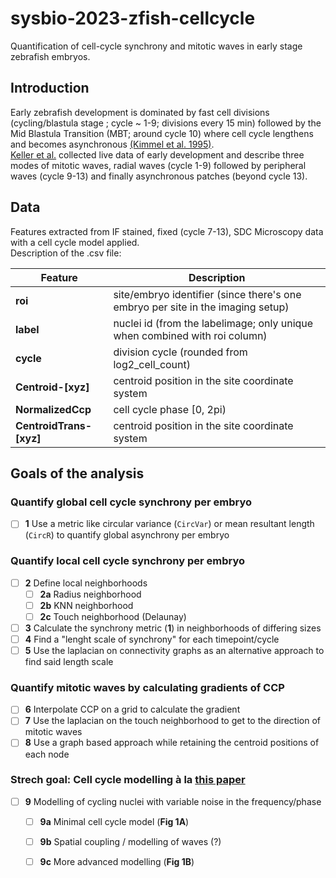 # sysbio-2023-zfish-cellcycle
Quantification of cell-cycle synchrony and mitotic waves in early stage zebrafish embryos.

## Introduction
Early zebrafish development is dominated by fast cell divisions (cycling/blastula stage ; cycle ~ 1-9; divisions every 15 min) followed by the Mid Blastula Transition (MBT; around cycle 10) where cell cycle lengthens and becomes asynchronous
[(Kimmel et al. 1995)](https://anatomypubs.onlinelibrary.wiley.com/doi/epdf/10.1002/aja.1002030302).   
[Keller et al.](https://www.science.org/doi/10.1126/science.1162493?url_ver=Z39.88-2003&rfr_id=ori:rid:crossref.org&rfr_dat=cr_pub%20%200pubmed) collected live data of early development and describe three modes of mitotic waves, radial waves 
(cycle 1-9) followed by peripheral waves (cycle 9-13) and finally asynchronous patches (beyond cycle 13).

## Data
Features extracted from IF stained, fixed (cycle 7-13), SDC Microscopy data with a cell cycle model applied.  
Description of the .csv file:


| Feature                 | Description                                                                     |
| ----------------------- | ------------------------------------------------------------------------------- |
| **roi**                 | site/embryo identifier (since there's one embryo per site in the imaging setup) |
| **label**               | nuclei id (from the labelimage; only unique when combined with roi column)      |
| **cycle**               | division cycle (rounded from log2_cell_count)                                   |
| **Centroid-[xyz]**      | centroid position in the site coordinate system                                 |
| **NormalizedCcp**       | cell cycle phase [0, 2pi)                                                       |
| **CentroidTrans-[xyz]** | centroid position in the site coordinate system                                 |


## Goals of the analysis
### Quantify global cell cycle synchrony per embryo
- [ ] **1** Use a metric like circular variance (`CircVar`) or mean resultant length (`CircR`) to quantify global asynchrony per embryo
### Quantify local cell cycle synchrony per embryo
- [ ] **2** Define local neighborhoods
  - [ ] **2a** Radius neighborhood
  - [ ] **2b** KNN neighborhood
  - [ ] **2c** Touch neighborhood (Delaunay)
- [ ] **3** Calculate the synchrony metric (**1**) in neighborhoods of differing sizes
- [ ] **4** Find a "lenght scale of synchrony" for each timepoint/cycle
- [ ] **5** Use the laplacian on connectivity graphs as an alternative approach to find said length scale
### Quantify mitotic waves by calculating gradients of CCP
- [ ] **6** Interpolate CCP on a grid to calculate the gradient
- [ ] **7** Use the laplacian on the touch neighborhood to get to the direction of mitotic waves
- [ ] **8** Use a graph based approach while retaining the centroid positions of each node
### Strech goal: Cell cycle modelling à la [this paper](https://www.sciencedirect.com/science/article/pii/S0960982204006943#FIG1)
- [ ] **9** Modelling of cycling nuclei with variable noise in the frequency/phase
  - [ ] **9a** Minimal cell cycle model (**Fig 1A**)
  - [ ] **9b** Spatial coupling / modelling of waves (?)
  - [ ] **9c** More advanced modelling (**Fig 1B**)

